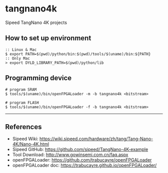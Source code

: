 # tangnano4k

Sipeed TangNano 4K projects

## How to set up environment

```shell-session
:: Linux & Mac
$ export PATH=$(pwd)/python/bin:$(pwd)/tools/$(uname)/bin:${PATH}
:: Only Mac
> export DYLD_LIBRARY_PATH=$(pwd)/python/lib
```

## Programming device

```shell-session
# program SRAM
$ tools/$(uname)/bin/openFPGALoader -m -b tangnano4k <bitstream>

# program FLASH
$ tools/$(uname)/bin/openFPGALoader -f -b tangnano4k <bitstream>
```

***

## References

- Sipeed Wiki: https://wiki.sipeed.com/hardware/zh/tang/Tang-Nano-4K/Nano-4K.html
- Sipeed GitHub: https://github.com/sipeed/TangNano-4K-example
- Tool Download: http://www.gowinsemi.com.cn/faq.aspx
- openFPGALoader: https://github.com/trabucayre/openFPGALoader
- openFPGALoader doc: https://trabucayre.github.io/openFPGALoader/
